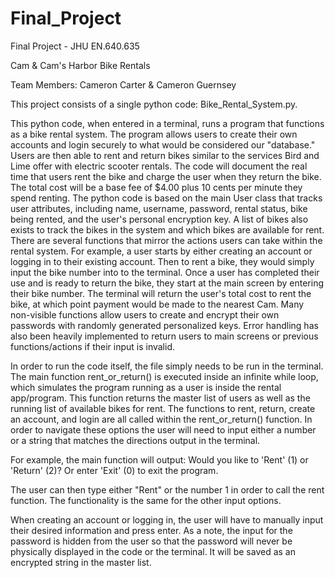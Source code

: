 # Final_Project

Final Project - JHU EN.640.635

Cam & Cam's Harbor Bike Rentals

Team Members: Cameron Carter & Cameron Guernsey

This project consists of a single python code: Bike_Rental_System.py.

This python code, when entered in a terminal, runs a program that functions as a bike rental system.
The program allows users to create their own accounts and login securely to what would be considered our "database."
Users are then able to rent and return bikes similar to the services Bird and Lime offer with electric scooter rentals.
The code will document the real time that users rent the bike and charge the user when they return the bike.
The total cost will be a base fee of $4.00 plus 10 cents per minute they spend renting.
The python code is based on the main User class that tracks user attributes, including name, username, password, rental status, bike being rented, and the user's personal encryption key.
A list of bikes also exists to track the bikes in the system and which bikes are available for rent.
There are several functions that mirror the actions users can take within the rental system.
For example, a user starts by either creating an account or logging in to their existing account. 
Then to rent a bike, they would simply input the bike number into to the terminal.
Once a user has completed their use and is ready to return the bike, they start at the main screen by entering their bike number.
The terminal will return the user's total cost to rent the bike, at which point payment would be made to the nearest Cam.
Many non-visible functions allow users to create and encrypt their own passwords with randomly generated personalized keys.
Error handling has also been heavily implemented to return users to main screens or previous functions/actions if their input is invalid. 

In order to run the code itself, the file simply needs to be run in the terminal.
The main function rent_or_return() is executed inside an infinite while loop, which simulates the program running as a user is inside the rental app/program.
This function returns the master list of users as well as the running list of available bikes for rent.
The functions to rent, return, create an account, and login are all called within the rent_or_return() function.
In order to navigate these options the user will need to input either a number or a string that matches the directions output in the terminal.

For example, the main function will output: Would you like to 'Rent' (1) or 'Return' (2)? Or enter 'Exit' (0) to exit the program.

The user can then type either "Rent" or the number 1 in order to call the rent function. The functionality is the same for the other input options.

When creating an account or logging in, the user will have to manually input their desired information and press enter.
As a note, the input for the password is hidden from the user so that the password will never be physically displayed in the code or the terminal.
It will be saved as an encrypted string in the master list.
